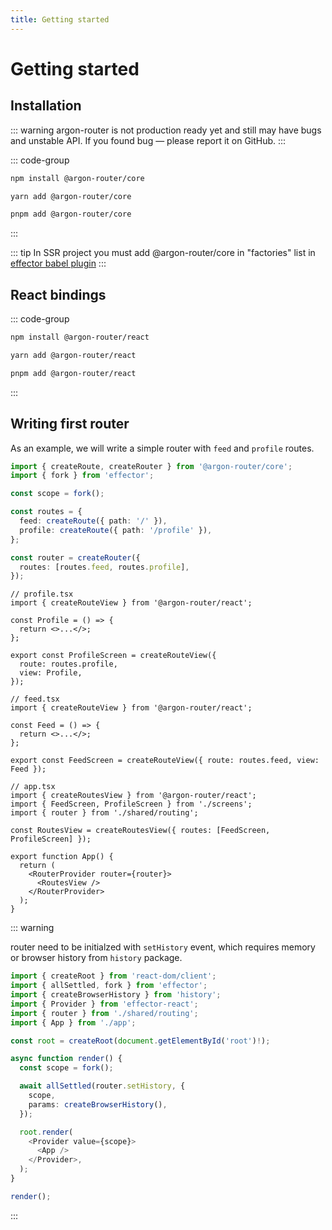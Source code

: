 ```yaml
---
title: Getting started
---
```


# Getting started

## Installation

::: warning
argon-router is not production ready yet and still may have bugs and unstable API.
If you found bug — please report it on GitHub.
:::

::: code-group

```bash [npm]
npm install @argon-router/core
```

```bash [yarn]
yarn add @argon-router/core
```

```bash [pnpm]
pnpm add @argon-router/core
```

:::

::: tip
In SSR project you must add @argon-router/core in "factories"
list in [effector babel plugin](https://effector.dev/en/api/effector/babel-plugin/#configuration-factories)
:::

## React bindings

::: code-group

```bash [npm]
npm install @argon-router/react
```

```bash [yarn]
yarn add @argon-router/react
```

```bash [pnpm]
pnpm add @argon-router/react
```

:::

## Writing first router

As an example, we will write a simple router with `feed` and `profile` routes.

```ts
import { createRoute, createRouter } from '@argon-router/core';
import { fork } from 'effector';

const scope = fork();

const routes = {
  feed: createRoute({ path: '/' }),
  profile: createRoute({ path: '/profile' }),
};

const router = createRouter({
  routes: [routes.feed, routes.profile],
});
```

```tsx
// profile.tsx
import { createRouteView } from '@argon-router/react';

const Profile = () => {
  return <>...</>;
};

export const ProfileScreen = createRouteView({
  route: routes.profile,
  view: Profile,
});
```

```tsx
// feed.tsx
import { createRouteView } from '@argon-router/react';

const Feed = () => {
  return <>...</>;
};

export const FeedScreen = createRouteView({ route: routes.feed, view: Feed });
```

```tsx
// app.tsx
import { createRoutesView } from '@argon-router/react';
import { FeedScreen, ProfileScreen } from './screens';
import { router } from './shared/routing';

const RoutesView = createRoutesView({ routes: [FeedScreen, ProfileScreen] });

export function App() {
  return (
    <RouterProvider router={router}>
      <RoutesView />
    </RouterProvider>
  );
}
```

::: warning

router need to be initialzed with `setHistory` event, which requires memory or browser history from `history` package.

```ts
import { createRoot } from 'react-dom/client';
import { allSettled, fork } from 'effector';
import { createBrowserHistory } from 'history';
import { Provider } from 'effector-react';
import { router } from './shared/routing';
import { App } from './app';

const root = createRoot(document.getElementById('root')!);

async function render() {
  const scope = fork();

  await allSettled(router.setHistory, {
    scope,
    params: createBrowserHistory(),
  });

  root.render(
    <Provider value={scope}>
      <App />
    </Provider>,
  );
}

render();
```

:::
